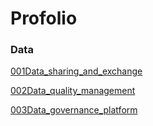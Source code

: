 # Profolio

### Data

[001Data_sharing_and_exchange](https://github.com/jiasenwqbr/Portfolio/blob/main/001Data_sharing_and_exchange.md)

[002Data_quality_management](https://github.com/jiasenwqbr/Portfolio/blob/main/002Data_quality_management.md)

[003Data_governance_platform](https://github.com/jiasenwqbr/Portfolio/blob/main/003Data_governance_platform.md)
